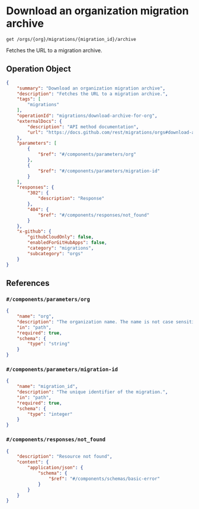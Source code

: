 # Download an organization migration archive

`get /orgs/{org}/migrations/{migration_id}/archive`

Fetches the URL to a migration archive.

## Operation Object

```json
{
    "summary": "Download an organization migration archive",
    "description": "Fetches the URL to a migration archive.",
    "tags": [
        "migrations"
    ],
    "operationId": "migrations/download-archive-for-org",
    "externalDocs": {
        "description": "API method documentation",
        "url": "https://docs.github.com/rest/migrations/orgs#download-an-organization-migration-archive"
    },
    "parameters": [
        {
            "$ref": "#/components/parameters/org"
        },
        {
            "$ref": "#/components/parameters/migration-id"
        }
    ],
    "responses": {
        "302": {
            "description": "Response"
        },
        "404": {
            "$ref": "#/components/responses/not_found"
        }
    },
    "x-github": {
        "githubCloudOnly": false,
        "enabledForGitHubApps": false,
        "category": "migrations",
        "subcategory": "orgs"
    }
}
```

## References

### `#/components/parameters/org`

```json
{
    "name": "org",
    "description": "The organization name. The name is not case sensitive.",
    "in": "path",
    "required": true,
    "schema": {
        "type": "string"
    }
}
```

### `#/components/parameters/migration-id`

```json
{
    "name": "migration_id",
    "description": "The unique identifier of the migration.",
    "in": "path",
    "required": true,
    "schema": {
        "type": "integer"
    }
}
```

### `#/components/responses/not_found`

```json
{
    "description": "Resource not found",
    "content": {
        "application/json": {
            "schema": {
                "$ref": "#/components/schemas/basic-error"
            }
        }
    }
}
```